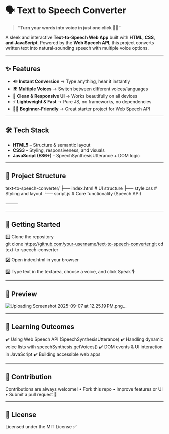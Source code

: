 # 🗣️ Text to Speech Converter  
> **“Turn your words into voice in just one click 🎤✨”**  

A sleek and interactive **Text-to-Speech Web App** built with **HTML, CSS, and JavaScript**. Powered by the **Web Speech API**, this project converts written text into natural-sounding speech with multiple voice options.  

---

## ✨ Features  

- 🔊 **Instant Conversion** → Type anything, hear it instantly  
- 🌍 **Multiple Voices** → Switch between different voices/languages  
- 🎨 **Clean & Responsive UI** → Works beautifully on all devices  
- ⚡ **Lightweight & Fast** → Pure JS, no frameworks, no dependencies  
- 🧑‍💻 **Beginner-Friendly** → Great starter project for Web Speech API  

---

## 🛠️ Tech Stack  

- **HTML5** – Structure & semantic layout  
- **CSS3** – Styling, responsiveness, and visuals  
- **JavaScript (ES6+)** – SpeechSynthesisUtterance + DOM logic  

---

## 📂 Project Structure  

text-to-speech-converter/
├── index.html     # UI structure
├── style.css      # Styling and layout
└── script.js      # Core functionality (Speech API)

⸻

---

## 🚀 Getting Started  

1️⃣ Clone the repository  
git clone https://github.com/your-username/text-to-speech-converter.git
cd text-to-speech-converter

2️⃣ Open index.html in your browser

3️⃣ Type text in the textarea, choose a voice, and click Speak 🎙️

---

## 📸 Preview
![Uploading Screenshot 2025-09-07 at 12.25.19 PM.png…]()

---

## 🎯 Learning Outcomes

✔️ Using Web Speech API (SpeechSynthesisUtterance)
✔️ Handling dynamic voice lists with speechSynthesis.getVoices()
✔️ DOM events & UI interaction in JavaScript
✔️ Building accessible web apps

---

## 🤝 Contribution

Contributions are always welcome!
	•	Fork this repo
	•	Improve features or UI
	•	Submit a pull request 🚀

---

## 🪪 License

Licensed under the MIT License ✅

